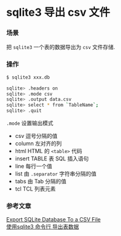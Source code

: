 sqlite3 导出 csv 文件
======================

### 场景
把 `sqlite3` 一个表的数据导出为 `csv` 文件存储.

### 操作
```bash
$ sqlite3 xxx.db

sqlite> .headers on
sqlite> .mode csv
sqlite> .output data.csv
sqlite> select * from `TableName`;
sqlite> .quit
```

`.mode` 设置输出模式
- csv 逗号分隔的值
- column 左对齐的列
- html HTML 的 `<table>` 代码
- insert TABLE 表 SQL 插入语句
- line 每行一个值
- list 由 `.separator` 字符串分隔的值
- tabs 由 Tab 分隔的值
- tcl TCL 列表元素

### 参考文章
[Export SQLite Database To a CSV File](http://www.sqlitetutorial.net/sqlite-tutorial/sqlite-export-csv/)  
[使用sqlite3 命令行 导出表数据](https://www.jianshu.com/p/2980342c7be6)
